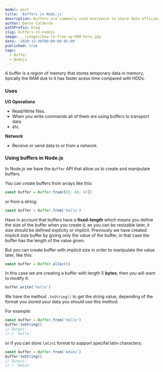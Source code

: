 ```yaml
---
model: post
title: 'Buffers in Node.js'
description: Buffers are commonly used everywere to share data efficiently, learn how it works.
author: Dante Calderón
pathPrefix: blog
slug: buffers-in-nodejs
image: ../images/how-to-free-up-RAM-hero.jpg
date: '2020-12-30T00:00:00-05:00'
published: true
tags:
  - Buffer
  - Nodejs
---
```


A buffer is a region of memory that stores temporary data in memory, tipically the RAM due to it has faster acess time compared with HDDs.

### Uses

**I/O Operations**

* Read/Write files.
* When you write commands all of them are using buffers to transport data
* etc.

**Network**

* Receive or send data to or from a network.

### Using buffers in Node.js

In Node.js we have the `Buffer`  API that allow us to create and manipulate buffers.

You can create buffers from arrays like this:

```ts
const buffer = Buffer.from([65, 66, 67])
```

or from a string:

```ts
const buffer = Buffer.from('hello')
```

Have in account that buffers have a **fixed-length** which means you define the size of the buffer 
when you create it, an you can be resizable later, it size should be defined explicity or implicit.
Previously we have created implicit size buffer by giving only the value of the buffer, 
in that case the buffer has the length of the value given.

But you can create buffer with implicit size in order to manipulate the value later, like this:

```ts
const buffer = Buffer.alloc(5)
```

In this case we are creating a buffer with length 5 **bytes**, then you will want to modify it:

```ts
buffer.write('hello')
``` 

We have the method `.toString()` to get the string value, depending of the format you stored your data
you should use this method.

For example:
```ts
const buffer = Buffer.from('hello')
buffer.toString()
// Output:
// > 'hello'
```

or if you can store `latin1` format to support specifal latin characters:

```ts
const buffer = Buffer.from('Adiós')
buffer.toString()
// Output:
// > 'Adiós'
```


